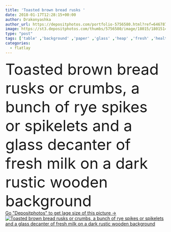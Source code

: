 ```yaml
---
title: 'Toasted brown bread rusks '
date: 2018-01-17T12:28:15+00:00
author: Drakonyashka
author_url: https://depositphotos.com/portfolio-5756580.html?ref=64678756
image: https://st3.depositphotos.com/thumbs/5756580/image/18015/180151432/api_thumb_450.jpg?forcejpeg=true
type: "post"
tags: ['table' ,'background' ,'paper' ,'glass' ,'heap' ,'fresh' ,'healthy' ,'natural' ,'seeds' ,'brown' ,'food' ,'wooden' ,'baked' ,'homemade' ,'breakfast' ,'snack' ,'black' ,'rustic' ,'vintage' ,'lunch' ,'organic' ,'wheat' ,'milk' ,'wood' ,'dried' ,'crisp' ,'dry' ,'country' ,'bakery' ,'bread' ,'cereal' ,'toast' ,'pile' ,'craft' ,'rye' ,'crumbs' ,'crunchy' ,'decanter' ,'crispy' ,'spikes' ,'rusk' ,'overhead' ,'litter' ,'croutons' ,'toasts' ,'rusks' ,'spikelets' ,'top view' ,'flatlay' ]
categories: 
  - flatlay
---
```

<div aling="center">
            <font size="60"> Toasted brown bread rusks or crumbs, a bunch of rye spikes or spikelets and a glass decanter of fresh milk on a dark rustic wooden background</font>   
</div>
<div>
    <a href='https://st3.depositphotos.com/thumbs/5756580/image/18015/180151432/api_thumb_450.jpg?forcejpeg=true?ref=64678756' target=_blank > Go "Depositphotos" to get lage size of this picture ->
        <img href='https://st3.depositphotos.com/thumbs/5756580/image/18015/180151432/api_thumb_450.jpg?forcejpeg=true?ref=64678756' src='https://st3.depositphotos.com/5756580/18015/i/950/depositphotos_180151432-stock-photo-toasted-brown-bread-rusks.jpg?forcejpeg=true' alt='Toasted brown bread rusks or crumbs, a bunch of rye spikes or spikelets and a glass decanter of fresh milk on a dark rustic wooden background' >
    </a>
</div>
